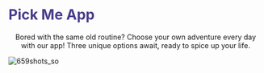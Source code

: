 # <h1 style="color: DarkSlateBlue">Pick Me App</h1>

 <p style="text-align: center">Bored with the same old routine? Choose your own adventure every day
  with our app! Three unique options await, ready to spice up your
  life.</p> 


![659shots_so](https://github.com/user-attachments/assets/12a573aa-af52-4431-bd84-a9224a4800c7)



